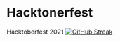 # Hacktonerfest
Hacktoberfest 2021
[![GitHub Streak](https://github-readme-streak-stats.herokuapp.com/?user=echo2477)](https://git.io/streak-stats)
